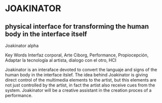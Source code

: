  # JOAKINATOR 
 ## physical interface for transforming the human body in the interface itself

Joakinator alpha

Key Words
Interfaz corporal, Arte Ciborg, Performance, Propiocepción, Adaptar la tecnología al artista, dialogo con el otro, HCI

Joakinator is an interaface devoted to convert the languaje and signs of the human body in the interface itslef. The idea behind Joakinator is giving direct control of the multimedia elements to the artist, but this elements are not just controlled by the artist, in fact the artist also receive cues from  the system. Joakinator will be a creative assistant in the creation proces of a performance.
